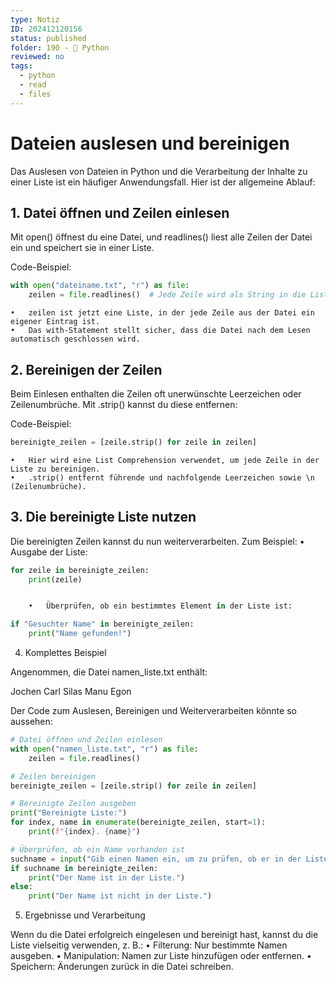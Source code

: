 ```yaml
---
type: Notiz
ID: 202412120156
status: published
folder: 190 - 🐍 Python
reviewed: no
tags:
  - python
  - read
  - files
---
```


# Dateien auslesen und bereinigen

Das Auslesen von Dateien in Python und die Verarbeitung der Inhalte zu einer Liste ist ein häufiger Anwendungsfall. Hier ist der allgemeine Ablauf:

## 1. Datei öffnen und Zeilen einlesen

Mit open() öffnest du eine Datei, und readlines() liest alle Zeilen der Datei ein und speichert sie in einer Liste.

Code-Beispiel:
```python
with open("dateiname.txt", "r") as file:
    zeilen = file.readlines()  # Jede Zeile wird als String in die Liste geschrieben
```
	•	zeilen ist jetzt eine Liste, in der jede Zeile aus der Datei ein eigener Eintrag ist.
	•	Das with-Statement stellt sicher, dass die Datei nach dem Lesen automatisch geschlossen wird.

## 2. Bereinigen der Zeilen

Beim Einlesen enthalten die Zeilen oft unerwünschte Leerzeichen oder Zeilenumbrüche.
Mit .strip() kannst du diese entfernen:

Code-Beispiel:
```python
bereinigte_zeilen = [zeile.strip() for zeile in zeilen]
```

	•	Hier wird eine List Comprehension verwendet, um jede Zeile in der Liste zu bereinigen.
	•	.strip() entfernt führende und nachfolgende Leerzeichen sowie \n (Zeilenumbrüche).

## 3. Die bereinigte Liste nutzen

Die bereinigten Zeilen kannst du nun weiterverarbeiten. Zum Beispiel:
	•	Ausgabe der Liste:
```python
for zeile in bereinigte_zeilen:
    print(zeile)


	•	Überprüfen, ob ein bestimmtes Element in der Liste ist:

if "Gesuchter Name" in bereinigte_zeilen:
    print("Name gefunden!")

````


4. Komplettes Beispiel

Angenommen, die Datei namen_liste.txt enthält:

Jochen
Carl
Silas
Manu
Egon

Der Code zum Auslesen, Bereinigen und Weiterverarbeiten könnte so aussehen:
```python
# Datei öffnen und Zeilen einlesen
with open("namen_liste.txt", "r") as file:
    zeilen = file.readlines()

# Zeilen bereinigen
bereinigte_zeilen = [zeile.strip() for zeile in zeilen]

# Bereinigte Zeilen ausgeben
print("Bereinigte Liste:")
for index, name in enumerate(bereinigte_zeilen, start=1):
    print(f"{index}. {name}")

# Überprüfen, ob ein Name vorhanden ist
suchname = input("Gib einen Namen ein, um zu prüfen, ob er in der Liste ist: ")
if suchname in bereinigte_zeilen:
    print("Der Name ist in der Liste.")
else:
    print("Der Name ist nicht in der Liste.")
````

5. Ergebnisse und Verarbeitung

Wenn du die Datei erfolgreich eingelesen und bereinigt hast, kannst du die Liste vielseitig verwenden, z. B.:
	•	Filterung: Nur bestimmte Namen ausgeben.
	•	Manipulation: Namen zur Liste hinzufügen oder entfernen.
	•	Speichern: Änderungen zurück in die Datei schreiben.


